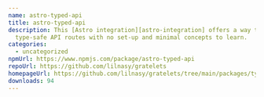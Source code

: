 ```yaml
---
name: astro-typed-api
title: astro-typed-api
description: This [Astro integration][astro-integration] offers a way to create
  type-safe API routes with no set-up and minimal concepts to learn.
categories:
  - uncategorized
npmUrl: https://www.npmjs.com/package/astro-typed-api
repoUrl: https://github.com/lilnasy/gratelets
homepageUrl: https://github.com/lilnasy/gratelets/tree/main/packages/typed-api
downloads: 94
---
```

